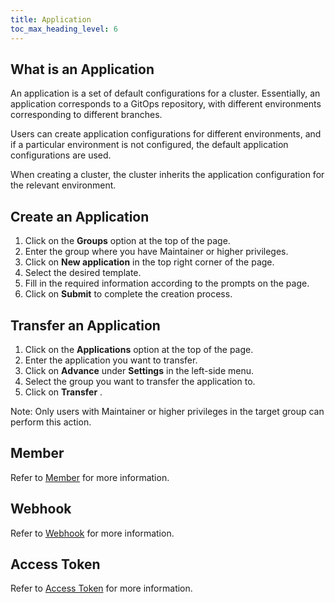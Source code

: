 ```yaml
---
title: Application
toc_max_heading_level: 6
---
```

## What is an Application

An application is a set of default configurations for a cluster. Essentially, an application corresponds to a GitOps repository, with different environments corresponding to different branches.

Users can create application configurations for different environments, and if a particular environment is not configured, the default application configurations are used.

When creating a cluster, the cluster inherits the application configuration for the relevant environment.

## Create an Application

1. Click on the **Groups** option at the top of the page.
2. Enter the group where you have Maintainer or higher privileges.
3. Click on **New application** in the top right corner of the page.
4. Select the desired template.
5. Fill in the required information according to the prompts on the page.
6. Click on **Submit** to complete the creation process.

## Transfer an Application

1. Click on the **Applications** option at the top of the page.
2. Enter the application you want to transfer.
3. Click on **Advance** under **Settings** in the left-side menu.
4. Select the group you want to transfer the application to.
5. Click on  **Transfer** .

Note: Only users with Maintainer or higher privileges in the target group can perform this action.

## Member

Refer to [Member](https://chat.openai.com/docs/user-guide/common-user/member) for more information.

## Webhook

Refer to [Webhook](https://chat.openai.com/docs/user-guide/common-user/webhook) for more information.

## Access Token

Refer to [Access Token](https://chat.openai.com/docs/user-guide/common-user/access-token) for more information.
